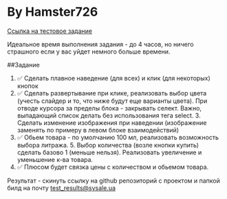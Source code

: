 # By Hamster726

[Ссылка на тестовое задание](https://www.figma.com/file/0atEb68RGLsufVarQeknho/Test-task-SySale?node-id=0%3A1)

Идеальное время выполнения задания - до 4 часов, но ничего страшного если у вас уйдет немного больше времени.

##Задание

1. ✅ Сделать плавное наведение (для всех) и клик (для некоторых) кнопок
2. ✅ Сделать развертывание при клике, реализовать выбор цвета (учесть слайдер и то, что ниже будут еще варианты цвета). При отводе курсора за пределы блока - закрывать селект. Важно, выпадающий список делать без использования тега select. 3. Сделать изменение изображения при наведении (изображение заменять по примеру в левом блоке взаимодействий)
4. ✅ Обьем товара - по умолчанию 100 мл, реализовать возможность выбора литража. 5. Выбор количества (возле кнопки купить) сделать базово 1 (меньше нельзя). Реализовать увеличение и уменьшение к-ва товара.
6. ✅ Плюсом будет связка цены с количеством и обьемом товара.

Результат - скинуть ссылку на github репозиторий с проектом и папкой билд на почту test_results@sysale.ua